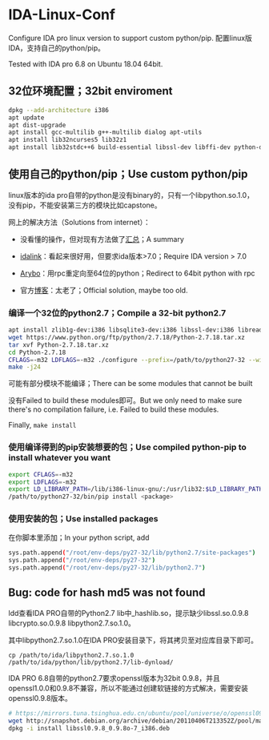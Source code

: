 # IDA-Linux-Conf
Configure IDA pro linux version to support custom python/pip. 配置linux版IDA，支持自己的python/pip。

Tested with IDA pro 6.8 on Ubuntu 18.04 64bit.

## 32位环境配置；32bit enviroment
```bash
dpkg --add-architecture i386
apt update
apt dist-upgrade
apt install gcc-multilib g++-multilib dialog apt-utils
apt install lib32ncurses5 lib32z1
apt install lib32stdc++6 build-essential libssl-dev libffi-dev python-dev libssl-dev libgcc1:i386 zlib1g:i386
```

## 使用自己的python/pip；Use custom python/pip
linux版本的ida pro自带的python是没有binary的，只有一个libpython.so.1.0，没有pip，不能安装第三方的模块比如capstone。

网上的解决方法（Solutions from internet）：

  - 没看懂的操作，但对现有方法做了[汇总](https://duksctf.github.io/2017/03/15/Make-IDA-Pro-Great-Again.html)；A summary
  
  - [idalink](https://github.com/zardus/idalink)：看起来很好用，但要求ida版本>7.0；Require IDA version > 7.0
  

  - [Arybo](https://pythonhosted.org/arybo/integration.html)：用rpc重定向至64位的python；Redirect to 64bit python with rpc
  
  - 官方[博客](https://www.hex-rays.com/blog/installing-pip-packages-and-using-them-from-ida-on-a-64-bit-machine/)：太老了；Official solution, maybe too old.

### 编译一个32位的python2.7；Compile a 32-bit python2.7
```bash
apt install zlib1g-dev:i386 libsqlite3-dev:i386 libssl-dev:i386 libreadline-dev:i386 libncurses5-dev:i386 libffi-dev:i386 libbz2-dev:i386 libgcc1:i386 zlib1g:i386 libc6-dev-i386
wget https://www.python.org/ftp/python/2.7.18/Python-2.7.18.tar.xz
tar xvf Python-2.7.18.tar.xz
cd Python-2.7.18
CFLAGS=-m32 LDFLAGS=-m32 ./configure --prefix=/path/to/python27-32 --with-system-ffi --with-ensurepip=install
make -j24
```
可能有部分模块不能编译；There can be some modules that cannot be built

没有Failed to build these modules即可。But we only need to make sure there's no compilation failure, i.e. Failed to build these modules.

Finally, `make install`

### 使用编译得到的pip安装想要的包；Use compiled python-pip to install whatever you want
```bash
export CFLAGS=-m32
export LDFLAGS=-m32
export LD_LIBRARY_PATH=/lib/i386-linux-gnu/:/usr/lib32:$LD_LIBRARY_PATH
/path/to/python27-32/bin/pip install <package>
```
### 使用安装的包；Use installed packages
在你脚本里添加；In your python script, add
```bash
sys.path.append("/root/env-deps/py27-32/lib/python2.7/site-packages") 
sys.path.append("/root/env-deps/py27-32") 
sys.path.append("/root/env-deps/py27-32/lib/python2.7")
```



## Bug: code for hash md5 was not found
ldd查看IDA PRO自带的Python2.7 lib中_hashlib.so，提示缺少libssl.so.0.9.8 libcrypto.so.0.9.8 libpython2.7.so.1.0。

其中libpython2.7.so.1.0在IDA PRO安装目录下，将其拷贝至对应库目录下即可。
```
cp /path/to/ida/libpython2.7.so.1.0 /path/to/ida/python/lib/python2.7/lib-dynload/
```

IDA PRO 6.8自带的python2.7要求openssl版本为32bit 0.9.8，并且openssl1.0.0和0.9.8不兼容，所以不能通过创建软链接的方式解决，需要安装openssl0.9.8版本。

```bash
# https://mirrors.tuna.tsinghua.edu.cn/ubuntu/pool/universe/o/openssl098/libssl0.9.8_0.9.8o-7ubuntu3.2_i386.deb
wget http://snapshot.debian.org/archive/debian/20110406T213352Z/pool/main/o/openssl098/libssl0.9.8_0.9.8o-7_i386.deb
dpkg -i install libssl0.9.8_0.9.8o-7_i386.deb
```
